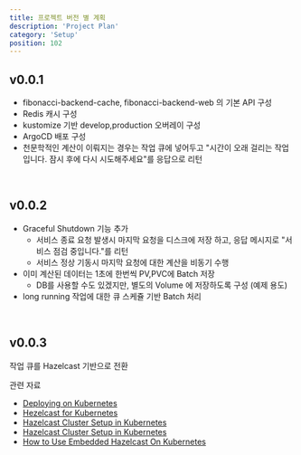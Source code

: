 ```yaml
---
title: 프로젝트 버전 별 계획
description: 'Project Plan'
category: 'Setup'
position: 102
---
```


## v0.0.1
- fibonacci-backend-cache, fibonacci-backend-web 의 기본 API 구성
- Redis 캐시 구성
- kustomize 기반 develop,production 오버레이 구성
- ArgoCD 배포 구성
- 천문학적인 계산이 이뤄지는 경우는 작업 큐에 넣어두고 "시간이 오래 걸리는 작업입니다. 잠시 후에 다시 시도해주세요"를 응답으로 리턴

<br>

## v0.0.2
- Graceful Shutdown 기능 추가
  - 서비스 종료 요청 발생시 마지막 요청을 디스크에 저장 하고, 응답 메시지로 "서비스 점검 중입니다."를 리턴
  - 서비스 정상 기동시 마지막 요청에 대한 계산을 비동기 수행
- 이미 계산된 데이터는 1초에 한번씩 PV,PVC에 Batch 저장
  - DB를 사용할 수도 있겠지만, 별도의 Volume 에 저장하도록 구성 (예제 용도) 
- long running 작업에 대한 큐 스케쥴 기반 Batch 처리

<br>

## v0.0.3
작업 큐를 Hazelcast 기반으로 전환<br>

관련 자료 
- [Deploying on Kubernetes](https://docs.hazelcast.com/hazelcast/5.3/kubernetes/deploying-in-kubernetes)
- [Hezelcast for Kubernetes](https://docs.hazelcast.com/tutorials/kubernetes)
- [Hazelcast Cluster Setup in Kubernetes](https://jet-start.sh/docs/operations/kubernetes)
- [Hazelcast Cluster Setup in Kubernetes](https://medium.com/microservices-architecture/hazelcast-cluster-setup-in-kubernetes-411ac174ea54)
- [How to Use Embedded Hazelcast On Kubernetes](https://dzone.com/articles/how-to-use-embedded-hazelcast-on-kubernetes-1)
<br>

